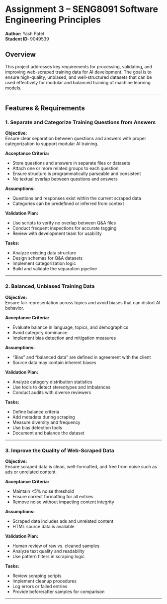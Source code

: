 # Assignment 3 – SENG8091 Software Engineering Principles  
**Author:** Yash Patel  
**Student ID:** 9049539  

## Overview  
This project addresses key requirements for processing, validating, and improving web-scraped training data for AI development. The goal is to ensure high-quality, unbiased, and well-structured datasets that can be used effectively for modular and balanced training of machine learning models.

---
## Features & Requirements  

### 1. Separate and Categorize Training Questions from Answers  
**Objective:**  
Ensure clear separation between questions and answers with proper categorization to support modular AI training.  

**Acceptance Criteria:**  
- Store questions and answers in separate files or datasets  
- Attach one or more related groups to each question  
- Ensure structure is programmatically parseable and consistent  
- No textual overlap between questions and answers  

**Assumptions:**  
- Questions and responses exist within the current scraped data  
- Categories can be predefined or inferred from context  

**Validation Plan:**  
- Use scripts to verify no overlap between Q&A files  
- Conduct frequent inspections for accurate tagging  
- Review with development team for usability  

**Tasks:**  
- Analyze existing data structure  
- Design schemas for Q&A datasets  
- Implement categorization logic  
- Build and validate the separation pipeline  

---
### 2. Balanced, Unbiased Training Data  
**Objective:**  
Ensure fair representation across topics and avoid biases that can distort AI behavior.  

**Acceptance Criteria:**  
- Evaluate balance in language, topics, and demographics  
- Avoid category dominance  
- Implement bias detection and mitigation measures  

**Assumptions:**  
- “Bias” and “balanced data” are defined in agreement with the client  
- Source data may contain inherent biases  

**Validation Plan:**  
- Analyze category distribution statistics  
- Use tools to detect stereotypes and imbalances  
- Conduct audits with diverse reviewers  

**Tasks:**  
- Define balance criteria  
- Add metadata during scraping  
- Measure diversity and frequency  
- Use bias detection tools  
- Document and balance the dataset  

---
### 3. Improve the Quality of Web-Scraped Data  
**Objective:**  
Ensure scraped data is clean, well-formatted, and free from noise such as ads or unrelated content.  

**Acceptance Criteria:**  
- Maintain <5% noise threshold  
- Ensure correct formatting for all entries  
- Remove noise without impacting content integrity  

**Assumptions:**  
- Scraped data includes ads and unrelated content  
- HTML source data is available  

**Validation Plan:**  
- Human review of raw vs. cleaned samples  
- Analyze text quality and readability  
- Use pattern filters in scraping logic  

**Tasks:**  
- Review scraping scripts  
- Implement cleanup procedures  
- Log errors or failed entries  
- Provide before/after samples for comparison  

---
